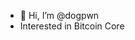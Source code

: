 - 👋 Hi, I’m @dogpwn
- Interested in Bitcoin Core


<!---
dogpwn/dogpwn is a ✨ special ✨ repository because its `README.md` (this file) appears on your GitHub profile.
You can click the Preview link to take a look at your changes.
--->
